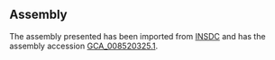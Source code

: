 
Assembly
--------

The assembly presented has been imported from 
[INSDC](http://www.insdc.org) and has the assembly accession
[GCA\_008520325.1](http://www.ebi.ac.uk/ena/data/view/GCA_008520325.1).

